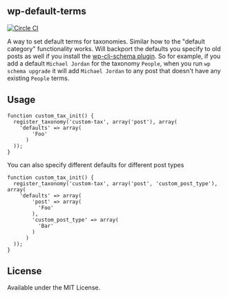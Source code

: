 ## wp-default-terms

[![Circle CI](https://circleci.com/gh/britco/wp-default-terms.svg?style=svg)](https://circleci.com/gh/britco/wp-default-terms)

A way to set default terms for taxonomies. Similar how to the "default
category" functionality works. Will backport the defaults you specify to old
posts as well if you install the [wp-cli-schema plugin](https://github.com/britco/wp-cli-schema). So for example, if you add a default `Michael Jordan` for the taxonomy `People`, when you run `wp schema upgrade` it will add `Michael Jordan` to any post that doesn't have any existing `People` terms.

## Usage

````
function custom_tax_init() {
  register_taxonomy('custom-tax', array('post'), array(
    'defaults' => array(
        'Foo'
      )
  ));
}
````

You can also specify different defaults for different post types

````
function custom_tax_init() {
  register_taxonomy('custom-tax', array('post', 'custom_post_type'), array(
    'defaults' => array(
        'post' => array(
          'Foo'
        ),
        'custom_post_type' => array(
          'Bar'
        )
      )
  ));
}
````

## License
Available under the MIT License.

